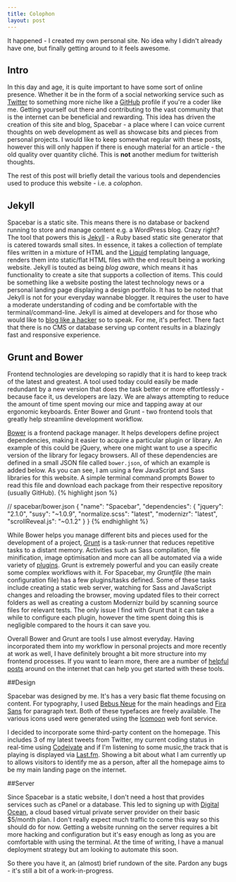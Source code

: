 ```yaml
---
title: Colophon
layout: post
---
```

It happened - I created my own personal site. No idea why I didn't already have one, but finally getting around to it feels awesome.

## Intro
In this day and age, it is quite important to have some sort of online presence. Whether it be in the form of a social networking service such as [Twitter](http://twitter.com/) to something more niche like a [GitHub](http://github.com) profile if you're a coder like me. Getting yourself out there and contributing to the vast community that is the internet can be beneficial and rewarding. This idea has driven the creation of this site and blog, Spacebar - a place where I can voice current thoughts on web development as well as showcase bits and pieces from personal projects. I would like to keep somewhat regular with these posts, however this will only happen if there is enough material for an article - the old quality over quantity cliché. This is **not** another medium for twitterish thoughts. 

The rest of this post will briefly detail the various tools and dependencies used to produce this website - i.e. a *colophon*.

## Jekyll
Spacebar is a static site. This means there is no database or backend running to store and manage content e.g. a WordPress blog. Crazy right? The tool that powers this is [Jekyll](http://jekyllrb.com/) - a Ruby based static site generator that is catered towards small sites. In essence, it takes a collection of template files written in a mixture of HTML and the [Liquid](https://github.com/Shopify/liquid/wiki/Liquid-for-Designers) templating language, renders them into static/flat HTML files with the end result being a working website. Jekyll is touted as being *blog aware*, which means it has functionality to create a site that supports a collection of items. This could be something like a website posting the latest technology news or a personal landing page displaying a design portfolio. It has to be noted that Jekyll is not for your everyday wannabe blogger. It requires the user to have a moderate understanding of coding and be comfortable with the terminal/command-line. Jekyll is aimed at developers and for those who would like to [blog like a hacker](http://tom.preston-werner.com/2008/11/17/blogging-like-a-hacker.html) so to speak. For me, it's perfect. There fact that there is no CMS or database serving up content results in a blazingly fast and responsive experience.

## Grunt and Bower

Frontend technologies are developing so rapidly that it is hard to keep track of the latest and greatest. A tool used today could easily be made redundant by a new version that does the task better or more effortlessly - because face it, us developers are lazy. We are always attempting to reduce the amount of time spent moving our mice and tapping away at our ergonomic keyboards. Enter Bower and Grunt - two frontend tools that greatly help streamline development workflow. 

[Bower](http://bower.io) is a frontend package manager. It helps developers define project dependencies, making it easier to acquire a particular plugin or library. An example of this could be jQuery, where one might want to use a specific version of the library for legacy browsers. All of these dependencies are defined in a small JSON file called `bower.json`, of which an example is added below. As you can see, I am using a few JavaScript and Sass libraries for this website. A simple terminal command prompts Bower to read this file and download each package from their respective repository (usually GitHub).
{% highlight json %}

// spacebar/bower.json
{
  "name": "Spacebar",
  "dependencies": {
    "jquery": "2.1.0",
    "susy": "~1.0.9",
    "normalize.scss": "latest",
    "modernizr": "latest",
    "scrollReveal.js": "~0.1.2"
  }
}
{% endhighlight %}

While Bower helps you manage different bits and pieces used for the development of a project, [Grunt](http://gruntjs.com/) is a task-runner that reduces repetitive tasks to a distant memory. Activities such as Sass compilation, file minification, image optimisation and more can all be automated via a wide variety of [plugins](http://gruntjs.com/plugins). Grunt is extremely powerful and you can easily create some complex workflows with it. For Spacebar, my *Gruntfile* (the main configuration file) has a few plugins/tasks defined. Some of these tasks include creating a static web server, watching for Sass and JavaScript changes and reloading the browser, moving updated files to their correct folders as well as creating a custom Modernizr build by scanning source files for relevant tests. The only issue I find with Grunt that it can take a while to configure each plugin, however the time spent doing this is negligible compared to the hours it can save you.

Overall Bower and Grunt are tools I use almost everyday. Having incorporated them into my workflow in personal projects and more recently at work as well, I have definitely brought a bit more structure into my frontend processes. If you want to learn more, there are a number of [helpful](http://24ways.org/2013/grunt-is-not-weird-and-hard/) [posts](http://blog.teamtreehouse.com/getting-started-bower) around on the internet that can help you get started with these tools. 

##Design

Spacebar was designed by me. It's has a very basic flat theme focusing on content. For typography, I used [Bebus Neue](http://fontfabric.com/bebas-neue/) for the main headings and [Fira Sans](https://github.com/mozilla/Fira) for paragraph text. Both of these typefaces are freely available. The various icons used were generated using the [Icomoon](http://icomoon.io/) web font service.

I decided to incorporate some third-party content on the homepage. This includes 3 of my latest tweets from Twitter, my current coding status in real-time using [Codeivate](http://www.codeivate.com/) and if I'm listening to some music,the track that is playing is displayed via [Last.fm](http://www.last.fm/). Showing a bit about what I am currently up to allows visitors to identify me as a person, after all the homepage aims to be my main landing page on the internet.

##Server

Since Spacebar is a static website, I don't need a host that provides services such as cPanel or a database. This led to signing up with [Digital Ocean](https://www.digitalocean.com/), a cloud based virtual private server provider on their basic $5/month plan. I don't really expect much traffic to come this way so this should do for now. Getting a website running on the server requires a bit more hacking and configuration but it's easy enough as long as you are comfortable with using the terminal. At the time of writing, I have a manual deployment strategy but am looking to automate this soon.

So there you have it, an (almost) brief rundown of the site. Pardon any bugs - it's still a bit of a work-in-progress. 
